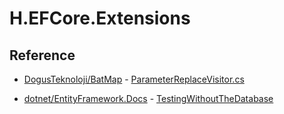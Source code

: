 # H.EFCore.Extensions

## Reference

-   [DogusTeknoloji/BatMap](https://github.com/DogusTeknoloji/BatMap) - [ParameterReplaceVisitor.cs](https://github.com/DogusTeknoloji/BatMap/blob/master/BatMap/ParameterReplaceVisitor.cs)

-   [dotnet/EntityFramework.Docs](https://github.com/dotnet/EntityFramework.Docs) - [TestingWithoutTheDatabase](https://github.com/dotnet/EntityFramework.Docs/tree/main/samples/core/Testing/TestingWithoutTheDatabase)
